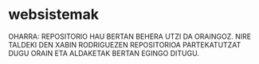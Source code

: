 # websistemak

OHARRA: REPOSITORIO HAU BERTAN BEHERA UTZI DA ORAINGOZ. 
NIRE TALDEKI DEN XABIN RODRIGUEZEN REPOSITORIOA PARTEKATUTZAT DUGU ORAIN ETA ALDAKETAK BERTAN EGINGO DITUGU.

